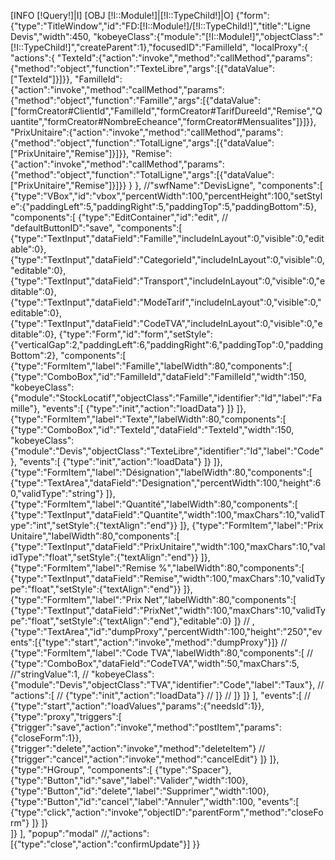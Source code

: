 [INFO [!Query!]|I]
[OBJ [!I::Module!]|[!I::TypeChild!]|O]
{"form":{"type":"TitleWindow","id":"FD:[!I::Module!]/[!I::TypeChild!]","title":"Ligne Devis","width":450,
"kobeyeClass":{"module":"[!I::Module!]","objectClass":"[!I::TypeChild!]","createParent":1},"focusedID":"FamilleId",
"localProxy":{
	"actions":{
		"TexteId":{"action":"invoke","method":"callMethod","params":{"method":"object","function":"TexteLibre","args":[{"dataValue":["TexteId"]}]}},
		"FamilleId":{"action":"invoke","method":"callMethod","params":{"method":"object","function":"Famille","args":[{"dataValue":["formCreator#ClientId","FamilleId","formCreator#TarifDureeId","Remise","Quantite","formCreator#NombreEcheance","formCreator#Mensualites"]}]}},
		"PrixUnitaire":{"action":"invoke","method":"callMethod","params":{"method":"object","function":"TotalLigne","args":[{"dataValue":["PrixUnitaire","Remise"]}]}},
		"Remise":{"action":"invoke","method":"callMethod","params":{"method":"object","function":"TotalLigne","args":[{"dataValue":["PrixUnitaire","Remise"]}]}}
	}
},
//"swfName":"DevisLigne",
"components":[
	{"type":"VBox","id":"vbox","percentWidth":100,"percentHeight":100,"setStyle":{"paddingLeft":5,"paddingRight":5,"paddingTop":5,"paddingBottom":5},
	"components":[
		{"type":"EditContainer","id":"edit",
//		"defaultButtonID":"save",
		"components":[
			{"type":"TextInput","dataField":"Famille","includeInLayout":0,"visible":0,"editable":0},
			{"type":"TextInput","dataField":"CategorieId","includeInLayout":0,"visible":0,"editable":0},
			{"type":"TextInput","dataField":"Transport","includeInLayout":0,"visible":0,"editable":0},
			{"type":"TextInput","dataField":"ModeTarif","includeInLayout":0,"visible":0,"editable":0},
			{"type":"TextInput","dataField":"CodeTVA","includeInLayout":0,"visible":0,"editable":0},
			{"type":"Form","id":"form","setStyle":{"verticalGap":2,"paddingLeft":6,"paddingRight":6,"paddingTop":0,"paddingBottom":2},
			"components":[
				{"type":"FormItem","label":"Famille","labelWidth":80,"components":[
					{"type":"ComboBox","id":"FamilleId","dataField":"FamilleId","width":150,
					"kobeyeClass":{"module":"StockLocatif","objectClass":"Famille","identifier":"Id","label":"Famille"},
					"events":[
						{"type":"init","action":"loadData"}
					]}
				]},
				{"type":"FormItem","label":"Texte","labelWidth":80,"components":[
					{"type":"ComboBox","id":"TexteId","dataField":"TexteId","width":150,
					"kobeyeClass":{"module":"Devis","objectClass":"TexteLibre","identifier":"Id","label":"Code"},
					"events":[
						{"type":"init","action":"loadData"}
					]}
				]},
				{"type":"FormItem","label":"Désignation","labelWidth":80,"components":[
					{"type":"TextArea","dataField":"Designation","percentWidth":100,"height":60,"validType":"string"}
				]},
				{"type":"FormItem","label":"Quantité","labelWidth":80,"components":[
					{"type":"TextInput","dataField":"Quantite","width":100,"maxChars":10,"validType":"int","setStyle":{"textAlign":"end"}}
				]},
				{"type":"FormItem","label":"Prix Unitaire","labelWidth":80,"components":[
					{"type":"TextInput","dataField":"PrixUnitaire","width":100,"maxChars":10,"validType":"float","setStyle":{"textAlign":"end"}}
				]},
				{"type":"FormItem","label":"Remise %","labelWidth":80,"components":[
					{"type":"TextInput","dataField":"Remise","width":100,"maxChars":10,"validType":"float","setStyle":{"textAlign":"end"}}
				]},
				{"type":"FormItem","label":"Prix Net","labelWidth":80,"components":[
					{"type":"TextInput","dataField":"PrixNet","width":100,"maxChars":10,"validType":"float","setStyle":{"textAlign":"end"},"editable":0}
				]}
//				,{"type":"TextArea","id":"dumpProxy","percentWidth":100,"height":"250","events":[{"type":"start","action":"invoke","method":"dumpProxy"}]}
//				{"type":"FormItem","label":"Code TVA","labelWidth":80,"components":[
//					{"type":"ComboBox","dataField":"CodeTVA","width":50,"maxChars":5, //"stringValue":1,
//					"kobeyeClass":{"module":"Devis","objectClass":"TVA","identifier":"Code","label":"Taux"},
//					"actions":[
//						{"type":"init","action":"loadData"}
//					]}
//				]}
			]}
		],
		"events":[
//			{"type":"start","action":"loadValues","params":{"needsId":1}},
			{"type":"proxy","triggers":[
				{"trigger":"save","action":"invoke","method":"postItem","params":{"closeForm":1}},
				{"trigger":"delete","action":"invoke","method":"deleteItem"}
//				{"trigger":"cancel","action":"invoke","method":"cancelEdit"}
			]}
		]},
		{"type":"HGroup",
		"components":[
			{"type":"Spacer"},
			{"type":"Button","id":"save","label":"Valider","width":100},
			{"type":"Button","id":"delete","label":"Supprimer","width":100},
			{"type":"Button","id":"cancel","label":"Annuler","width":100,
			"events":[
				{"type":"click","action":"invoke","objectID":"parentForm","method":"closeForm"}
			]}
		]}		
	]}
],
"popup":"modal"
//,"actions":[{"type":"close","action":"confirmUpdate"}]
}}
